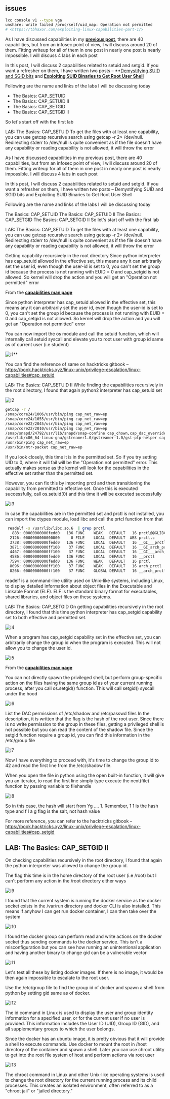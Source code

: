 # **[](https://tbhaxor.com/exploiting-linux-capabilities-part-1/)**

## issues

```bash
lxc console v1 --type vga
unshare: write failed /proc/self/uid_map: Operation not permitted
# <https://tbhaxor.com/exploiting-linux-capabilities-part-1/>
```

As I have discussed capabilities in my **[previous post](https://tbhaxor.com/understanding-linux-capabilities)**, there are 40 capabilities, but from an infosec point of view, I will discuss around 20 of them. Fitting writeup for all of them in one post in nearly one post is nearly impossible. I will discuss 4 labs in each post

In this post, I will discuss 2 capabilities related to setuid and setgid. If you want a refresher on them, I have written two posts – **[Demystifying SUID and SGID bits](https://tbhaxor.com/demystifying-suid-and-sgid-bits) and **[Exploiting SUID Binaries to Get Root User Shell](https://tbhaxor.com/exploiting-suid-binaries-to-get-root-user-shell)**

Following are the name and links of the labs I will be discussing today

- The Basics: CAP_SETUID
- The Basics: CAP_SETUID II
- The Basics: CAP_SETGID
- The Basics: CAP_SETGID II

So let's start off with the first lab

LAB: The Basics: CAP_SETUID
To get the files with at least one capability, you can use getcap recursive search using getcap -r <directory> 2> /dev/null. Redirecting stderr to /dev/null is quite convenient as if the file doesn't have any capability or reading capability is not allowed, it will throw the error

As I have discussed capabilities in my previous post, there are 40 capabilities, but from an infosec point of view, I will discuss around 20 of them. Fitting writeup for all of them in one post in nearly one post is nearly impossible. I will discuss 4 labs in each post

In this post, I will discuss 2 capabilities related to setuid and setgid. If you want a refresher on them, I have written two posts – Demystifying SUID and SGID bits and Exploiting SUID Binaries to Get Root User Shell

Following are the name and links of the labs I will be discussing today

The Basics: CAP_SETUID
The Basics: CAP_SETUID II
The Basics: CAP_SETGID
The Basics: CAP_SETGID II
So let's start off with the first lab

LAB: The Basics: CAP_SETUID
To get the files with at least one capability, you can use getcap recursive search using getcap -r <directory> 2> /dev/null. Redirecting stderr to /dev/null is quite convenient as if the file doesn't have any capability or reading capability is not allowed, it will throw the error

Getting capability recursively in the root directory
Since python interpreter has cap_setuid allowed in the effective set, this means any it can arbitrarily set the user id, even though the user-id is set to 0, you can't set the group id because the process is not running with EUID = 0 and cap_setgid is not allowed. So kernel will drop the action and you will get an "Operation not permitted" error

From the **[capabilities man page](https://man7.org/linux/man-pages/man7/capabilities.7.html)**

Since python interpreter has cap_setuid allowed in the effective set, this means any it can arbitrarily set the user id, even though the user-id is set to 0, you can't set the group id because the process is not running with EUID = 0 and cap_setgid is not allowed. So kernel will drop the action and you will get an "Operation not permitted" error

You can now import the os module and call the setuid function, which will internally call setuid syscall and elevate you to root user with group id same as of current user (i.e student)

![i1](https://tbhaxor.com/content/images/2021/08/image-256.png)**

You can find the reference of same on hacktricks gitbook – <https://book.hacktricks.xyz/linux-unix/privilege-escalation/linux-capabilities#cap_setuid>

LAB: The Basics: CAP_SETUID II
While finding the capabilities recursively in the root directory, I found that again python2 interpreter has cap_setuid set

![i2](https://tbhaxor.com/content/images/2021/08/image-252.png)

```bash
getcap -r /
/snap/core24/1006/usr/bin/ping cap_net_raw=ep
/snap/core24/1055/usr/bin/ping cap_net_raw=ep
/snap/core22/2045/usr/bin/ping cap_net_raw=ep
/snap/core22/2010/usr/bin/ping cap_net_raw=ep
/snap/snapd/24792/usr/lib/snapd/snap-confine cap_chown,cap_dac_override,cap_dac_read_search,cap_fowner,cap_sys_chroot,cap_sys_ptrace,cap_sys_admin=p
/usr/lib/x86_64-linux-gnu/gstreamer1.0/gstreamer-1.0/gst-ptp-helper cap_net_bind_service,cap_net_admin,cap_sys_nice=ep
/usr/bin/ping cap_net_raw=ep
/usr/bin/mtr-packet cap_net_raw=ep
```

If you look closely, this time it is in the permitted set. So if you try setting UID to 0, where it will fail will be the "Operation not permitted" error. This actually makes sense as the kernel will look for the capabilities in the effective set rather than the permitted set.

However, you can fix this by importing prctl and then transitioning the capability from permitted to effective set. Once this is executed successfully, call os.setuid(0) and this time it will be executed successfully

![i3](https://tbhaxor.com/content/images/2021/08/image-254.png)

In case the capabilities are in the permitted set and prctl is not installed, you can import the ctypes module, load libc and call the prtcl function from that

```bash
 readelf -s /usr/lib/libc.so.6  | grep prctl
   883: 00000000000fedd0   136 FUNC    WEAK   DEFAULT   16 prctl@@GLIBC_2.2.5
  2126: 0000000000000000     0 FILE    LOCAL  DEFAULT  ABS prctl.c
  3738: 00000000000fedd0   136 FUNC    LOCAL  DEFAULT   16 __GI___prctl
  3871: 00000000000ff100    37 FUNC    LOCAL  DEFAULT   16 __GI_arch_prctl
  4467: 00000000000ff100    37 FUNC    LOCAL  DEFAULT   16 __GI___arch_prctl
  4586: 00000000000fedd0   136 FUNC    LOCAL  DEFAULT   16 __prctl
  7594: 00000000000fedd0   136 FUNC    WEAK   DEFAULT   16 prctl
  8096: 00000000000ff100    37 FUNC    WEAK   DEFAULT   16 arch_prctl
  8266: 00000000000ff100    37 FUNC    GLOBAL DEFAULT   16 __arch_prctl
```

readelf is a command-line utility used on Unix-like systems, including Linux, to display detailed information about object files in the Executable and Linkable Format (ELF). ELF is the standard binary format for executables, shared libraries, and object files on these systems.

LAB: The Basics: CAP_SETGID
On getting capabilities recursively in the root directory, I found that this time python interpreter has cap_setgid capability set to both effective and permitted set.

![i4](https://tbhaxor.com/content/images/2021/08/image-248.png)

When a program has cap_setgid capability set in the effective set, you can arbitrarily change the group id when the program is executed. This will not allow you to change the user id.

![i5](https://tbhaxor.com/content/images/2021/08/image-334.png)

From the **[capabilities man page](https://man7.org/linux/man-pages/man7/capabilities.7.html)**

You can not directly spawn the privileged shell, but perform group-specific action on the files having the same group id as of your current running process, after you call os.setgid() function. This will call setgid() syscall under the hood

![i6](https://tbhaxor.com/content/images/2021/08/image-249.png)

List the DAC permissions of /etc/shadow and /etc/passwd files
In the description, it is written that the flag is the hash of the root user. Since there is no write permission to the group in these files, getting a privileged shell is not possible but you can read the content of the shadow file. Since the setgid function require a group id, you can find this information in the /etc/group file

![i7](https://tbhaxor.com/content/images/2021/08/image-250.png)

Now I have everything to proceed with, it's time to change the group id to 42 and read the first line from the /etc/shadow file.

When you open the file in python using the open built-in function, it will give you an iterator, to read the first line simply type execute the next(file) function by passing variable to filehandle

![i8](https://tbhaxor.com/content/images/2021/08/image-251.png)

So in this case, the hash will start from Yg .... 1. Remember,
1
1 is the hash type and
f
l
a
g
flag is the salt, not hash value

For more reference, you can refer to the hacktricks gitbook – <https://book.hacktricks.xyz/linux-unix/privilege-escalation/linux-capabilities#cap_setgid>

## LAB: The Basics: CAP_SETGID II

On checking capabilities recursively in the root directory, I found that again the python interpreter was allowed to change the group id.

The flag this time is in the home directory of the root user (i.e /root) but I can't perform any action in the /root directory either ways

![i9](https://tbhaxor.com/content/images/2021/08/image-257.png)

I found that the current system is running the docker service as the docker socket exists in the /var/run directory and docker CLI is also installed. This means if anyhow I can get run docker container, I can then take over the system

![i10](https://tbhaxor.com/content/images/size/w1000/2021/08/image-260.png)

I found the docker group can perform read and write actions on the docker socket thus sending commands to the docker service. This isn't a misconfiguration but you can see how running an unintentional application and having another binary to change gid can be a vulnerable vector

![i11](https://tbhaxor.com/content/images/2021/08/image-261.png)

Let's test all these by listing docker images. If there is no image, it would be then again impossible to escalate to the root user.

Use the /etc/group file to find the group id of docker and spawn a shell from python by setting gid same as of docker.

![i12](https://tbhaxor.com/content/images/2021/08/image-262.png)

The id command in Linux is used to display the user and group identity information for a specified user, or for the current user if no user is provided. This information includes the User ID (UID), Group ID (GID), and all supplementary groups to which the user belongs.

Since the docker has an ubuntu image, it is pretty obvious that it will provide a shell to execute commands. Use docker to mount the root in /host directory of the container and spawn a shell. Later you can use chroot utility to get into the root file system of host and perform actions via root user

![i13](https://tbhaxor.com/content/images/size/w1000/2021/08/image-263.png)

The chroot command in Linux and other Unix-like operating systems is used to change the root directory for the current running process and its child processes. This creates an isolated environment, often referred to as a "chroot jail" or "jailed directory."

